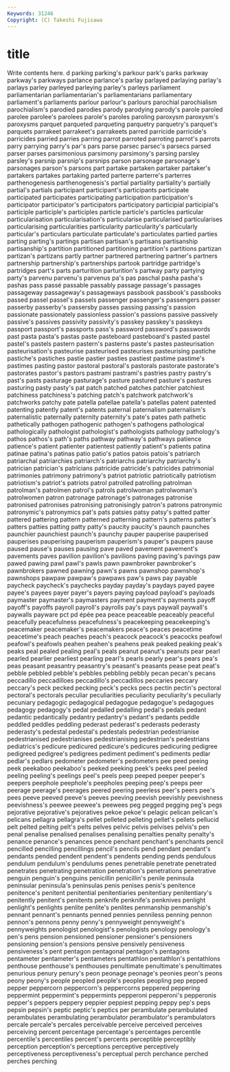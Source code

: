 ```yaml
---
Keywords: 31246 
Copyright: (C) Takeshi Fujisawa
---
```


# title

Write contents here.
d parking parking's parkour park's parks parkway parkway's parkways
parlance parlance's parlay parlayed parlaying parlay's parlays parley parleyed parleying
parley's parleys parliament parliamentarian parliamentarian's parliamentarians parliamentary parliament's parliaments parlour
parlour's parlours parochial parochialism parochialism's parodied parodies parody parodying parody's
parole paroled parolee parolee's parolees parole's paroles paroling paroxysm paroxysm's
paroxysms parquet parqueted parqueting parquetry parquetry's parquet's parquets parrakeet parrakeet's
parrakeets parred parricide parricide's parricides parried parries parring parrot parroted
parroting parrot's parrots parry parrying parry's par's pars parse parsec
parsec's parsecs parsed parser parses parsimonious parsimony parsimony's parsing parsley
parsley's parsnip parsnip's parsnips parson parsonage parsonage's parsonages parson's parsons
part partake partaken partaker partaker's partakers partakes partaking parted parterre
parterre's parterres parthenogenesis parthenogenesis's partial partiality partiality's partially partial's partials
participant participant's participants participate participated participates participating participation participation's participator
participator's participators participatory participial participial's participle participle's participles particle particle's
particles particular particularisation particularisation's particularise particularised particularises particularising particularities particularity
particularity's particularly particular's particulars particulate particulate's particulates partied parties parting
parting's partings partisan partisan's partisans partisanship partisanship's partition partitioned partitioning
partition's partitions partizan partizan's partizans partly partner partnered partnering partner's
partners partnership partnership's partnerships partook partridge partridge's partridges part's parts
parturition parturition's partway party partying party's parvenu parvenu's parvenus pa's
pas paschal pasha pasha's pashas pass passé passable passably passage
passage's passages passageway passageway's passageways passbook passbook's passbooks passed passel
passel's passels passenger passenger's passengers passer passerby passerby's passersby passes
passing passing's passion passionate passionately passionless passion's passions passive passively
passive's passives passivity passivity's passkey passkey's passkeys passport passport's passports
pass's password password's passwords past pasta pasta's pastas paste pasteboard
pasteboard's pasted pastel pastel's pastels pastern pastern's pasterns paste's pastes
pasteurisation pasteurisation's pasteurise pasteurised pasteurises pasteurising pastiche pastiche's pastiches pastie
pastier pasties pastiest pastime pastime's pastimes pasting pastor pastoral pastoral's
pastorals pastorate pastorate's pastorates pastor's pastors pastrami pastrami's pastries pastry
pastry's past's pasts pasturage pasturage's pasture pastured pasture's pastures pasturing
pasty pasty's pat patch patched patches patchier patchiest patchiness patchiness's
patching patch's patchwork patchwork's patchworks patchy pate patella patellae patella's
patellas patent patented patenting patently patent's patents paternal paternalism paternalism's
paternalistic paternally paternity paternity's pate's pates path pathetic pathetically pathogen
pathogenic pathogen's pathogens pathological pathologically pathologist pathologist's pathologists pathology pathology's
pathos pathos's path's paths pathway pathway's pathways patience patience's patient
patienter patientest patiently patient's patients patina patinae patina's patinas patio
patio's patios patois patois's patriarch patriarchal patriarchies patriarch's patriarchs patriarchy
patriarchy's patrician patrician's patricians patricide patricide's patricides patrimonial patrimonies patrimony
patrimony's patriot patriotic patriotically patriotism patriotism's patriot's patriots patrol patrolled
patrolling patrolman patrolman's patrolmen patrol's patrols patrolwoman patrolwoman's patrolwomen patron
patronage patronage's patronages patronise patronised patronises patronising patronisingly patron's patrons
patronymic patronymic's patronymics pat's pats patsies patsy patsy's patted patter
pattered pattering pattern patterned patterning pattern's patterns patter's patters patties
patting patty patty's paucity paucity's paunch paunches paunchier paunchiest paunch's
paunchy pauper pauperise pauperised pauperises pauperising pauperism pauperism's pauper's paupers
pause paused pause's pauses pausing pave paved pavement pavement's pavements
paves pavilion pavilion's pavilions paving paving's pavings paw pawed pawing
pawl pawl's pawls pawn pawnbroker pawnbroker's pawnbrokers pawned pawning pawn's
pawns pawnshop pawnshop's pawnshops pawpaw pawpaw's pawpaws paw's paws pay
payable paycheck paycheck's paychecks payday payday's paydays payed payee payee's
payees payer payer's payers paying payload payload's payloads paymaster paymaster's
paymasters payment payment's payments payoff payoff's payoffs payroll payroll's payrolls
pay's pays paywall paywall's paywalls payware pct pd épée pea
peace peaceable peaceably peaceful peacefully peacefulness peacefulness's peacekeeping peacekeeping's peacemaker
peacemaker's peacemakers peace's peaces peacetime peacetime's peach peaches peach's peacock
peacock's peacocks peafowl peafowl's peafowls peahen peahen's peahens peak peaked
peaking peak's peaks peal pealed pealing peal's peals peanut peanut's
peanuts pear pearl pearled pearlier pearliest pearling pearl's pearls pearly
pear's pears pea's peas peasant peasantry peasantry's peasant's peasants pease
peat peat's pebble pebbled pebble's pebbles pebbling pebbly pecan pecan's
pecans peccadillo peccadilloes peccadillo's peccadillos peccaries peccary peccary's peck pecked
pecking peck's pecks pecs pectin pectin's pectoral pectoral's pectorals peculiar
peculiarities peculiarity peculiarity's peculiarly pecuniary pedagogic pedagogical pedagogue pedagogue's pedagogues
pedagogy pedagogy's pedal pedalled pedalling pedal's pedals pedant pedantic pedantically
pedantry pedantry's pedant's pedants peddle peddled peddles peddling pederast pederast's
pederasts pederasty pederasty's pedestal pedestal's pedestals pedestrian pedestrianise pedestrianised pedestrianises
pedestrianising pedestrian's pedestrians pediatrics's pedicure pedicured pedicure's pedicures pedicuring pedigree
pedigreed pedigree's pedigrees pediment pediment's pediments pedlar pedlar's pedlars pedometer
pedometer's pedometers pee peed peeing peek peekaboo peekaboo's peeked peeking
peek's peeks peel peeled peeling peeling's peelings peel's peels peep
peeped peeper peeper's peepers peephole peephole's peepholes peeping peep's peeps
peer peerage peerage's peerages peered peering peerless peer's peers pee's
pees peeve peeved peeve's peeves peeving peevish peevishly peevishness peevishness's
peewee peewee's peewees peg pegged pegging peg's pegs pejorative pejorative's
pejoratives pekoe pekoe's pelagic pelican pelican's pelicans pellagra pellagra's pellet
pelleted pelleting pellet's pellets pellucid pelt pelted pelting pelt's pelts
pelves pelvic pelvis pelvises pelvis's pen penal penalise penalised penalises
penalising penalties penalty penalty's penance penance's penances pence penchant penchant's
penchants pencil pencilled pencilling pencillings pencil's pencils pend pendant pendant's
pendants pended pendent pendent's pendents pending pends pendulous pendulum pendulum's
pendulums penes penetrable penetrate penetrated penetrates penetrating penetration penetration's penetrations
penetrative penguin penguin's penguins penicillin penicillin's penile peninsula peninsular peninsula's
peninsulas penis penises penis's penitence penitence's penitent penitential penitentiaries penitentiary
penitentiary's penitently penitent's penitents penknife penknife's penknives penlight penlight's penlights
penlite penlite's penlites penmanship penmanship's pennant pennant's pennants penned pennies
penniless penning pennon pennon's pennons penny penny's pennyweight pennyweight's pennyweights
penologist penologist's penologists penology penology's pen's pens pension pensioned pensioner
pensioner's pensioners pensioning pension's pensions pensive pensively pensiveness pensiveness's pent
pentagon pentagonal pentagon's pentagons pentameter pentameter's pentameters pentathlon pentathlon's pentathlons
penthouse penthouse's penthouses penultimate penultimate's penultimates penurious penury penury's peon
peonage peonage's peonies peon's peons peony peony's people peopled people's
peoples peopling pep pepped pepper peppercorn peppercorn's peppercorns peppered peppering
peppermint peppermint's peppermints pepperoni pepperoni's pepperonis pepper's peppers peppery peppier
peppiest pepping peppy pep's peps pepsin pepsin's peptic peptic's peptics
per perambulate perambulated perambulates perambulating perambulator perambulator's perambulators percale percale's
percales perceivable perceive perceived perceives perceiving percent percentage percentage's percentages
percentile percentile's percentiles percent's percents perceptible perceptibly perception perception's perceptions
perceptive perceptively perceptiveness perceptiveness's perceptual perch perchance perched perches perching
